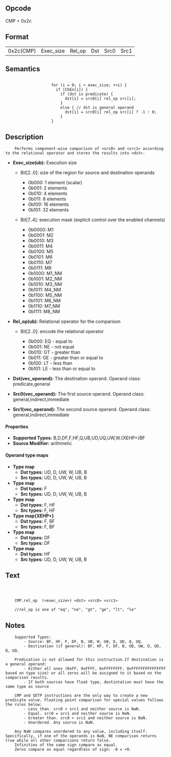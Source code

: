 <!---======================= begin_copyright_notice ============================

Copyright (C) 2020-2022 Intel Corporation

SPDX-License-Identifier: MIT

============================= end_copyright_notice ==========================-->

## Opcode

  CMP = 0x2c

## Format

| | | | | | |
| --- | --- | --- | --- | --- | --- |
| 0x2c(CMP) | Exec_size | Rel_op | Dst | Src0 | Src1 |


## Semantics


```

                    for (i = 0; i < exec_size; ++i) {
                      if (ChEn[i]) {
                        if (dst is predicate) {
                          dst[i] = src0[i] rel_op src[i];
                        }
                        else { // dst is general operand
                          dst[i] = src0[i] rel_op src[i] ? -1 : 0;
                        }
                    }
```

## Description





```
    Performs component-wise comparison of <src0> and <src1> according to the relational operator and stores the results into <dst>.
```


- **Exec_size(ub):** Execution size

  - Bit[2..0]: size of the region for source and destination operands

    - 0b000:  1 element (scalar)
    - 0b001:  2 elements
    - 0b010:  4 elements
    - 0b011:  8 elements
    - 0b100:  16 elements
    - 0b101:  32 elements
  - Bit[7..4]: execution mask (explicit control over the enabled channels)

    - 0b0000:  M1
    - 0b0001:  M2
    - 0b0010:  M3
    - 0b0011:  M4
    - 0b0100:  M5
    - 0b0101:  M6
    - 0b0110:  M7
    - 0b0111:  M8
    - 0b1000:  M1_NM
    - 0b1001:  M2_NM
    - 0b1010:  M3_NM
    - 0b1011:  M4_NM
    - 0b1100:  M5_NM
    - 0b1101:  M6_NM
    - 0b1110:  M7_NM
    - 0b1111:  M8_NM

- **Rel_op(ub):** Relational operator for the comparison

  - Bit[2..0]: encode the relational operator

    - 0b000:  EQ - equal to
    - 0b001:  NE - not equal
    - 0b010:  GT - greater than
    - 0b011:  GE - greater than or equal to
    - 0b100:  LT - less than
    - 0b101:  LE - less than or equal to

- **Dst(vec_operand):** The destination operand. Operand class: predicate,general


- **Src0(vec_operand):** The first source operand. Operand class: general,indirect,immediate


- **Src1(vec_operand):** The second source operand. Operand class: general,indirect,immediate


#### Properties
- **Supported Types:** B,D,DF,F,HF,Q,UB,UD,UQ,UW,W.{XEHP+}BF
- **Source Modifier:** arithmetic


#### Operand type maps
- **Type map**
  -  **Dst types:** UD, D, UW, W, UB, B
  -  **Src types:** UD, D, UW, W, UB, B
- **Type map**
  -  **Dst types:** F
  -  **Src types:** UD, D, UW, W, UB, B
- **Type map**
  -  **Dst types:** F, HF
  -  **Src types:** F, HF
- **Type map{XEHP+}**
  -  **Dst types:** F, BF
  -  **Src types:** F, BF
- **Type map**
  -  **Dst types:** DF
  -  **Src types:** DF
- **Type map**
  -  **Dst types:** HF
  -  **Src types:** UD, D, UW, W, UB, B


## Text
```



    CMP.rel_op  (<exec_size>) <dst> <src0> <src1>

    //rel_op is one of "eq", "ne", "gt", "ge", "lt", "le"
```
## Notes





```
    Supported Types:
        - Source: BF, HF, F, DF, B, UB, W, UW, D, UD, Q, UQ.
        - Destination (if general): BF, HF, F, DF, B, UB, UW, D, UD, Q, UQ.

    Predication is not allowed for this instruction.If destination is a general operand:
        - Either all ones (0xFF, 0xFFFF, 0xFFFFFFFF, 0xFFFFFFFFFFFFFFF based on type size) or all zeros will be assigned to it based on the comparison results.
        - If both sources have float type, destintation must have the same type as source

    CMP and SETP instructions are the only way to create a new predicate value. Floating point comparison for special values follows the rules below:
        - Less than. src0 < src1 and neither source is NaN.
        - Equal. src0 = src1 and neither source is NaN.
        - Greater than. src0 > src1 and neither source is NaN.
        - Unordered. Any source is NaN.

    Any NaN compares unordered to any value, including itself. Specifically, if one of the operands is NaN, NE comparison returns true while all other comparisons return false.
    Infinities of the same sign compare as equal.
    Zeros compare as equal regardless of sign: -0 = +0.
```

